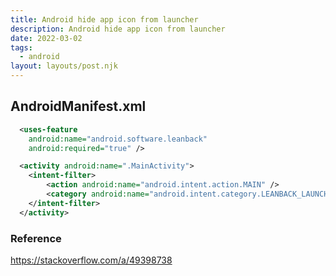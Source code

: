 ```yaml
---
title: Android hide app icon from launcher
description: Android hide app icon from launcher
date: 2022-03-02
tags:
  - android
layout: layouts/post.njk
---
```


## AndroidManifest.xml

```xml
  <uses-feature
    android:name="android.software.leanback"
    android:required="true" />

  <activity android:name=".MainActivity">
    <intent-filter>
        <action android:name="android.intent.action.MAIN" />
        <category android:name="android.intent.category.LEANBACK_LAUNCHER"/>
    </intent-filter>
  </activity>
```

### Reference

<https://stackoverflow.com/a/49398738>